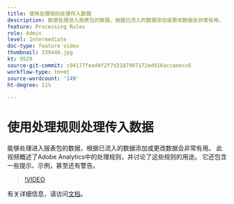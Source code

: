 ```yaml
---
title: 使用处理规则处理传入数据
description: 能够处理进入报表包的数据，根据已流入的数据添加或更改数据会非常有用。 此视频概述了Adobe Analytics中的处理规则，并讨论了这些规则的用途。 它还包含一些提示、示例，甚至还有警告。
feature: Processing Rules
role: Admin
level: Intermediate
doc-type: feature video
thumbnail: 339440.jpg
kt: 9529
source-git-commit: c04177fead4f2f7d3187907172ed916accaeecc6
workflow-type: tm+mt
source-wordcount: '149'
ht-degree: 11%

---
```



# 使用处理规则处理传入数据

能够处理进入报表包的数据，根据已流入的数据添加或更改数据会非常有用。 此视频概述了Adobe Analytics中的处理规则，并讨论了这些规则的用途。 它还包含一些提示、示例，甚至还有警告。

>[!VIDEO](https://video.tv.adobe.com/v/339440/?quality=12&learn=on)

有关详细信息，请访问[文档](https://experienceleague.adobe.com/docs/analytics/admin/admin-tools/processing-rules/processing-rules.html?lang=en)。
